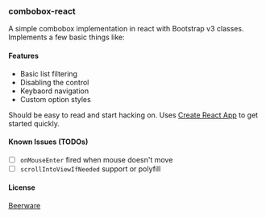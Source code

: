 ### combobox-react

A simple combobox implementation in react with Bootstrap v3 classes.
Implements a few basic things like:

#### Features

- Basic list filtering
- Disabling the control
- Keybaord navigation
- Custom option styles

Should be easy to read and start hacking on. Uses [Create React App](https://github.com/facebookincubator/create-react-app)
to get started quickly.

#### Known Issues (TODOs)

- [ ] `onMouseEnter` fired when mouse doesn't move
- [ ] `scrollIntoViewIfNeeded` support or polyfill

#### License

[Beerware](https://en.wikipedia.org/wiki/Beerware)
